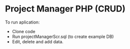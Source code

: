 # Project Manager PHP (CRUD)

To run aplication:

- Clone code
- Run projectManagerScr.sql (to create example DB)
- Edit, delete and add data.
